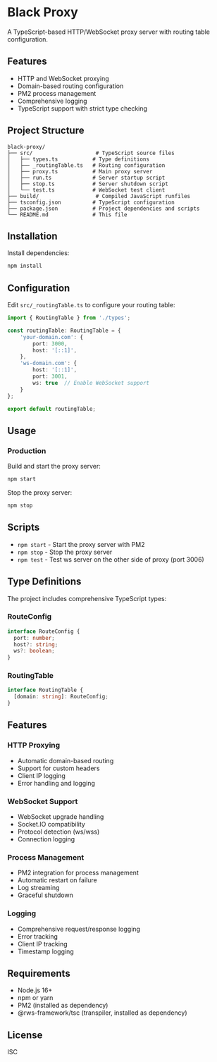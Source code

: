 # Black Proxy

A TypeScript-based HTTP/WebSocket proxy server with routing table configuration.

## Features

- HTTP and WebSocket proxying
- Domain-based routing configuration
- PM2 process management
- Comprehensive logging
- TypeScript support with strict type checking

## Project Structure

```
black-proxy/
├── src/                    # TypeScript source files
│   ├── types.ts           # Type definitions
│   ├── _routingTable.ts   # Routing configuration
│   ├── proxy.ts           # Main proxy server
│   ├── run.ts             # Server startup script
│   ├── stop.ts            # Server shutdown script
│   └── test.ts            # WebSocket test client
├── build/                  # Compiled JavaScript runfiles
├── tsconfig.json          # TypeScript configuration
├── package.json           # Project dependencies and scripts
└── README.md              # This file
```

## Installation

Install dependencies:

```bash
npm install
```

## Configuration

Edit `src/_routingTable.ts` to configure your routing table:

```typescript
import { RoutingTable } from './types';

const routingTable: RoutingTable = {
    'your-domain.com': {
        port: 3000,
        host: '[::1]',
    },
    'ws-domain.com': {
        host: '[::1]',
        port: 3001,
        ws: true  // Enable WebSocket support
    }
};

export default routingTable;
```

## Usage

### Production

Build and start the proxy server:
```bash
npm start
```

Stop the proxy server:
```bash
npm stop
```

## Scripts

- `npm start` - Start the proxy server with PM2
- `npm stop` - Stop the proxy server
- `npm test` - Test ws server on the other side of proxy (port 3006)

## Type Definitions

The project includes comprehensive TypeScript types:

### RouteConfig
```typescript
interface RouteConfig {
  port: number;
  host?: string;
  ws?: boolean;
}
```

### RoutingTable
```typescript
interface RoutingTable {
  [domain: string]: RouteConfig;
}
```

## Features

### HTTP Proxying
- Automatic domain-based routing
- Support for custom headers
- Client IP logging
- Error handling and logging

### WebSocket Support
- WebSocket upgrade handling
- Socket.IO compatibility
- Protocol detection (ws/wss)
- Connection logging

### Process Management
- PM2 integration for process management
- Automatic restart on failure
- Log streaming
- Graceful shutdown

### Logging
- Comprehensive request/response logging
- Error tracking
- Client IP tracking
- Timestamp logging

## Requirements

- Node.js 16+
- npm or yarn
- PM2 (installed as dependency)
- @rws-framework/tsc (transpiler, installed as dependency)

## License

ISC
